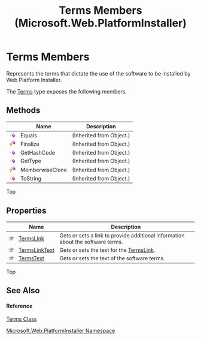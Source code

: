 ﻿---
title: Terms Members (Microsoft.Web.PlatformInstaller)
TOCTitle: Terms Members
ms:assetid: AllMembers.T:Microsoft.Web.PlatformInstaller.Terms
ms:mtpsurl: https://msdn.microsoft.com/en-us/library/microsoft.web.platforminstaller.terms_members(v=VS.90)
ms:contentKeyID: 22049725
ms.date: 05/02/2012
mtps_version: v=VS.90
---

# Terms Members

Represents the terms that dictate the use of the software to be installed by Web Platform Installer.

The [Terms](terms-class-microsoft-web-platforminstaller.md) type exposes the following members.

## Methods

<table>
<thead>
<tr class="header">
<th> </th>
<th>Name</th>
<th>Description</th>
</tr>
</thead>
<tbody>
<tr class="odd">
<td><img src="images/Dd565996.pubmethod(en-us,VS.90).gif" title="Public method" alt="Public method" /></td>
<td>Equals</td>
<td>(Inherited from Object.)</td>
</tr>
<tr class="even">
<td><img src="images/Dd565996.protmethod(en-us,VS.90).gif" title="Protected method" alt="Protected method" /></td>
<td>Finalize</td>
<td>(Inherited from Object.)</td>
</tr>
<tr class="odd">
<td><img src="images/Dd565996.pubmethod(en-us,VS.90).gif" title="Public method" alt="Public method" /></td>
<td>GetHashCode</td>
<td>(Inherited from Object.)</td>
</tr>
<tr class="even">
<td><img src="images/Dd565996.pubmethod(en-us,VS.90).gif" title="Public method" alt="Public method" /></td>
<td>GetType</td>
<td>(Inherited from Object.)</td>
</tr>
<tr class="odd">
<td><img src="images/Dd565996.protmethod(en-us,VS.90).gif" title="Protected method" alt="Protected method" /></td>
<td>MemberwiseClone</td>
<td>(Inherited from Object.)</td>
</tr>
<tr class="even">
<td><img src="images/Dd565996.pubmethod(en-us,VS.90).gif" title="Public method" alt="Public method" /></td>
<td>ToString</td>
<td>(Inherited from Object.)</td>
</tr>
</tbody>
</table>


Top

## Properties

<table>
<thead>
<tr class="header">
<th> </th>
<th>Name</th>
<th>Description</th>
</tr>
</thead>
<tbody>
<tr class="odd">
<td><img src="images/Dd565996.pubproperty(en-us,VS.90).gif" title="Public property" alt="Public property" /></td>
<td><a href="terms-termslink-property-microsoft-web-platforminstaller.md">TermsLink</a></td>
<td>Gets or sets a link to provide additional information about the software terms.</td>
</tr>
<tr class="even">
<td><img src="images/Dd565996.pubproperty(en-us,VS.90).gif" title="Public property" alt="Public property" /></td>
<td><a href="terms-termslinktext-property-microsoft-web-platforminstaller.md">TermsLinkText</a></td>
<td>Gets or sets the text for the <a href="terms-termslink-property-microsoft-web-platforminstaller.md">TermsLink</a>.</td>
</tr>
<tr class="odd">
<td><img src="images/Dd565996.pubproperty(en-us,VS.90).gif" title="Public property" alt="Public property" /></td>
<td><a href="terms-termstext-property-microsoft-web-platforminstaller.md">TermsText</a></td>
<td>Gets or sets the text of the software terms.</td>
</tr>
</tbody>
</table>


Top

## See Also

#### Reference

[Terms Class](terms-class-microsoft-web-platforminstaller.md)

[Microsoft.Web.PlatformInstaller Namespace](microsoft-web-platforminstaller-namespace.md)

